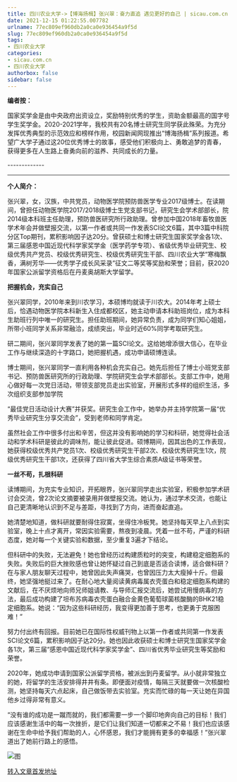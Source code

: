 ```yaml
---
title: 四川农业大学->【博海扬楫】张兴翠：奋力直追 遇见更好的自己 | sicau.com.cn
date: 2021-12-15 01:22:55.007782
urlname: 77ec809ef960db2a0ca0e936454a9f5d
slug: 77ec809ef960db2a0ca0e936454a9f5d
tags: 
- 四川农业大学
categories:
- sicau.com.cn
- 四川农业大学
authorbox: false
sidebar: false
---
```

**编者按：**

国家奖学金是由中央政府出资设立，奖励特别优秀的学生，资助金额最高的国字号学生奖学金。2020-2021学年，我校共有20名博士研究生同学获此殊荣。为充分发挥优秀典型的示范效应和榜样作用，校园新闻网现推出“博海扬楫”系列报道。希望广大学子通过这20位优秀博士的故事，感受他们积极向上、勇敢追梦的青春，获得更多在人生路上奋勇向前的滋养、共同成长的力量。

\-------------
<!--more-->
-----------------------------------------------------------

**个人简介：**

张兴翠，女，汉族，中共党员，动物医学院预防兽医学专业2017级博士。在读期间，曾担任动物医学院2017/2018级博士生党支部书记，研究生会学术部部长，院2014级本科班主任助理，预防兽医研究所行政助理。曾参加中国2018年畜牧兽医学术年会并做壁报交流，以第一作者或共同一作发表SCI论文6篇，其中3篇中科院分区Top期刊，累积影响因子达20分。曾获硕士和博士研究生国家奖学金各1次、第三届感恩中国近现代科学家奖学金（医学药学专项）、省级优秀毕业研究生、校级优秀共产党员、校级优秀研究生、校级优秀研究生干部、四川农业大学“寒梅飘香，满树芳华——优秀学子成长风采录”征文二等奖等奖励和荣誉；目前，获2020年国家公派留学资格后在丹麦奥胡斯大学留学。

**把握机会，充实自己**

张兴翠同学，2010年来到川农学习，本硕博均就读于川农大。2014年考上硕士后，恰遇动物医学院本科新生入住成都校区，她主动申请本科助班岗位，成为本科生助班行列中唯一的研究生。担任助班期间，她异常负责，成为同学们知心姐姐，所带小班同学关系非常融洽，成绩突出，毕业时近60%同学考取研究生。

研二期间，张兴翠同学发表了她的第一篇SCI论文。这给她增添很大信心，在毕业工作与继续深造的十字路口，她把握机遇，成功申请硕博连读。

博士期间，张兴翠同学一直利用各种机会充实自己。她先后担任了博士小班党支部书记、预防兽医研究所的行政助理、学院研究生会学术部部长。支部工作中，她用心做好每一次党日活动，带领支部党员走出实验室，开展形式多样的组织生活，多次组织支部参加学院

“最佳党日活动设计大赛”并获奖。研究生会工作中，她举办并主持学院第一届“优秀毕业研究生分享交流会”，受到老师和同学肯定。

虽然社会工作中很多付出和辛苦，但这并没有影响她的学习和科研，她觉得社会活动和学术科研是彼此的调味剂，能让彼此促进。硕博期间，因其出色的工作表现，她获得校级优秀共产党员1次、校级优秀研究生干部2次、校级优秀研究生1次，院级优秀研究生干部1次，还获得了四川省大学生综合素质A级证书等荣誉。

**一丝不苟，扎根科研**

读博期间，为充实专业知识，开拓眼界，张兴翠同学走出实验室，积极参加学术研讨会交流，曾2次论文摘要被录用并做壁报交流。她认为，通过学术交流，也能让自己更清晰地认识到不足与差距，寻找到了方向，进而奋起直追。

她清楚地知道，做科研就要耐得住寂寞，坐得住冷板凳。她坚持每天早上八点到实验室，晚上十点才离开，常因实验需要，熬夜到凌晨。凭着一丝不苟，严谨的科研态度，她对每一个关键实验和数据，至少重复3遍才下结论。

但科研中的失败，无法避免！她也曾经历过构建质粒时的突变，构建稳定细胞系的失败。失败后的巨大挫败感也曾让她怀疑过自己到底是否适合读博，适合做科研？在与家人朋友聊天过程中，她曾因此失声痛哭，也曾因压力太大瘦掉十斤。但最终，她坚强地挺过来了。在耐心地大量阅读黄病毒属衣壳蛋白和稳定细胞系构建的文献后，在不厌烦地向师兄师姐请教、与导师汇报交流后，她尝试用慢病毒的方法，最后成功构建了坦布苏病毒衣壳蛋白融合金黄色葡萄球菌核酸酶的BHK21稳定细胞系。她说：“因为这些科研经历，我变得更加善于思考，也更勇于克服困难！”

努力付出终有回报。目前她已在国际性权威刊物上以第一作者或共同第一作发表SCI论文6篇，累积影响因子达20分。她也因此收获硕士和博士研究生国家奖学金各1次，第三届“感恩中国近现代科学家奖学金”、四川省优秀毕业研究生等奖励和荣誉。

2020年，她成功申请到国家公派留学资格，被派出到丹麦留学。从小就非常独立的她，将留学的生活安排得井井有条。即便面对疫情，每隔三天就要做一次核酸检测，她坚持每天六点起床，自己做饭带去实验室。充实而忙碌的每一天让她在异国他乡过得非常有意义。

“没有谁的成功是一蹴而就的，我们都需要一步一个脚印地奔向自己的目标！我们应该感谢生活中的每一次挫折，是它们让我们知道一切都来之不易！我们也应该感谢在生命中给予我们帮助的人，心怀感恩，我们才能拥有更多的幸福感！”张兴翠道出了她前行路上的感悟。

![图](https://news.sicau.edu.cn/__local/8/25/85/F91A48214C9DE0F2867FB26D31E_5D6F6CE7_1A5EC.jpg)

[转入文章首发地址](https://news.sicau.edu.cn/info/1078/66045.htm)